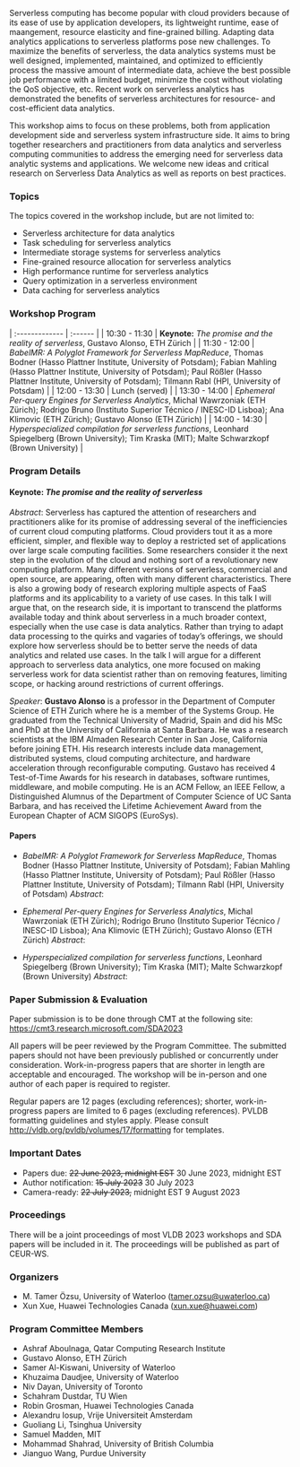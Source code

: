 <!--- # Workshop on Serverless Data Analytics 
## 1 September 2023, Vancouver, Canada
### (Co-located with VLDB 2023 Conference)
-->
Serverless computing has become popular with cloud providers because of its ease of use by application developers, its lightweight runtime, ease of maangement, resource elasticity and fine-grained billing. Adapting data analytics applications to serverless platforms pose new challenges. To maximize the benefits of serverless, the data analytics systems must be well designed, implemented, maintained, and optimized to efficiently process the massive amount of intermediate data, achieve the best possible job performance with a limited budget, minimize the cost without violating the QoS objective, etc. Recent work on serverless analytics has demonstrated the benefits of serverless architectures for resource- and cost-efficient data analytics. 

This workshop aims to focus on these problems, both from application development side and serverless system infrastructure side. It aims to bring together researchers and practitioners from data analytics and serverless computing communities to address the emerging need for serverless data analytic systems and applications. We welcome new ideas and critical research on Serverless Data Analytics as well as reports on best practices.

### Topics

The topics covered in the workshop include, but are not limited to:

* Serverless architecture for data analytics
* Task scheduling for serverless analytics
* Intermediate storage systems for serverless analytics
* Fine-grained resource allocation for serverless analytics
* High performance runtime for serverless analytics
* Query optimization in a serverless environment
* Data caching for serverless analytics

### Workshop Program

| :------------- | :------ |
| 10:30 - 11:30  | **Keynote:** *The promise and the reality of serverless*,  Gustavo Alonso, ETH Zürich |
| 11:30 - 12:00  | *BabelMR: A Polyglot Framework for Serverless MapReduce*, Thomas Bodner (Hasso Plattner Institute, University of Potsdam); Fabian Mahling (Hasso Plattner Institute, University of Potsdam); Paul Rößler (Hasso Plattner Institute, University of Potsdam); Tilmann Rabl (HPI, University of Potsdam) |
| 12:00 - 13:30  | Lunch (served) |
| 13:30 - 14:00  | *Ephemeral Per-query Engines for Serverless Analytics*, Michal Wawrzoniak (ETH Zürich); Rodrigo Bruno (Instituto Superior Técnico / INESC-ID Lisboa); Ana Klimovic (ETH Zürich); Gustavo Alonso (ETH Zürich) |
| 14:00 - 14:30  | *Hyperspecialized compilation for serverless functions*, Leonhard Spiegelberg (Brown University); Tim Kraska (MIT); Malte Schwarzkopf (Brown University) |


### Program Details

#### Keynote: *The promise and the reality of serverless*

*Abstract*: Serverless has captured the attention of researchers and practitioners alike for its promise of addressing several of the inefficiencies of current cloud computing platforms. Cloud providers tout it as a more efficient, simpler, and flexible way to deploy a restricted set of applications over large scale computing facilities. Some researchers consider it the next step in the evolution of the cloud and nothing sort of a revolutionary new computing platform. Many different versions of serverless, commercial and open source, are appearing, often with many different characteristics. There is also a growing body of research exploring multiple aspects of FaaS platforms and its applicability to a variety of use cases. In this talk I will argue that, on the research side, it is important to transcend the platforms available today and think about serverless in a much broader context, especially when the use case is data analytics. Rather than trying to adapt data processing to the quirks and vagaries of today’s offerings, we should explore how serverless should be to better serve the needs of data analytics and related use cases.  In the talk I will argue for a different approach to serverless data analytics, one more focused on making serverless work for data scientist rather than on removing features, limiting scope, or hacking around restrictions of current offerings.  

*Speaker*: **Gustavo Alonso** is a professor in the Department of Computer Science of ETH Zurich where he is a member of the Systems Group. He graduated from the Technical University of Madrid, Spain and did his MSc and PhD at the University of California at Santa Barbara. He was a research scientists at the IBM Almaden Research Center in San Jose, California before joining ETH. His research interests include data management, distributed systems, cloud computing architecture, and hardware acceleration through reconfigurable computing. Gustavo has received 4 Test-of-Time Awards for his research in databases, software runtimes, middleware, and mobile computing. He is an ACM Fellow, an IEEE Fellow, a Distinguished Alumnus of the Department of Computer Science of UC Santa Barbara, and has received the Lifetime Achievement Award from the European Chapter of ACM SIGOPS (EuroSys).

####  Papers

* *BabelMR: A Polyglot Framework for Serverless MapReduce*, Thomas Bodner (Hasso Plattner Institute, University of Potsdam); Fabian Mahling (Hasso Plattner Institute, University of Potsdam); Paul Rößler (Hasso Plattner Institute, University of Potsdam); Tilmann Rabl (HPI, University of Potsdam)
  *Abstract*:

* *Ephemeral Per-query Engines for Serverless Analytics*, Michal Wawrzoniak (ETH Zürich); Rodrigo Bruno (Instituto Superior Técnico / INESC-ID Lisboa); Ana Klimovic (ETH Zürich); Gustavo Alonso (ETH Zürich)
  *Abstract*: 

* *Hyperspecialized compilation for serverless functions*, Leonhard Spiegelberg (Brown University); Tim Kraska (MIT); Malte Schwarzkopf (Brown University) 
  *Abstract*: 

### Paper Submission & Evaluation 

Paper submission is to be done through CMT at the following site: <a href="https://cmt3.research.microsoft.com/SDA2023" target="_blank">https://cmt3.research.microsoft.com/SDA2023</a>

All papers will be peer reviewed by the Program Committee. The submitted papers should not have been previously published or concurrently under consideration. Work-in-progress papers that are shorter in length are acceptable and encouraged. The workshop will be in-person and one author of each paper is required to register.

Regular papers are 12 pages (excluding references); shorter, work-in-progress papers are limited to 6 pages (excluding references). PVLDB formatting guidelines and styles apply. Please consult <a href="http://vldb.org/pvldb/volumes/17/formatting" target="_blank">http://vldb.org/pvldb/volumes/17/formatting</a> for templates.

### Important Dates

* Papers due: ~~22 June 2023, midnight EST~~ 30 June 2023, midnight EST
* Author notification: ~~15 July 2023~~ 30 July 2023
* Camera-ready: ~~22 July 2023,~~ midnight EST 9 August 2023

### Proceedings

There will be a joint proceedings of most VLDB 2023 workshops and SDA papers will be included in it. The proceedings will be published as part of CEUR-WS.

### Organizers
* M. Tamer Özsu, University of Waterloo (tamer.ozsu@uwaterloo.ca)
* Xun Xue, Huawei Technologies Canada (xun.xue@huawei.com)

### Program Committee Members

* Ashraf Aboulnaga, Qatar Computing Research Institute
* Gustavo Alonso, ETH Zürich
* Samer Al-Kiswani, University of Waterloo
* Khuzaima Daudjee, University of Waterloo
* Niv Dayan, University of Toronto
* Schahram Dustdar, TU Wien
* Robin Grosman, Huawei Technologies Canada
* Alexandru Iosup, Vrije Universiteit Amsterdam 
* Guoliang Li, Tsinghua University
* Samuel Madden, MIT
* Mohammad Shahrad, University of British Columbia
* Jianguo Wang, Purdue University
